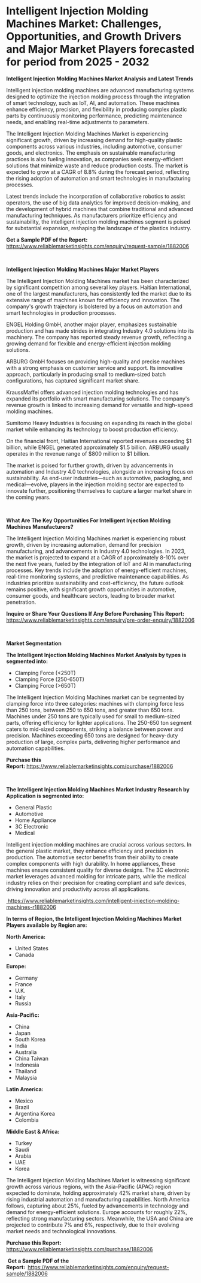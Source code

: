 <p><h1>Intelligent Injection Molding Machines Market: Challenges, Opportunities, and Growth Drivers and Major Market Players forecasted for period from 2025 - 2032</h1></p><p><strong>Intelligent Injection Molding Machines Market Analysis and Latest Trends</strong></p>
<p><p>Intelligent injection molding machines are advanced manufacturing systems designed to optimize the injection molding process through the integration of smart technology, such as IoT, AI, and automation. These machines enhance efficiency, precision, and flexibility in producing complex plastic parts by continuously monitoring performance, predicting maintenance needs, and enabling real-time adjustments to parameters.</p><p>The Intelligent Injection Molding Machines Market is experiencing significant growth, driven by increasing demand for high-quality plastic components across various industries, including automotive, consumer goods, and electronics. The emphasis on sustainable manufacturing practices is also fueling innovation, as companies seek energy-efficient solutions that minimize waste and reduce production costs. The market is expected to grow at a CAGR of 8.8% during the forecast period, reflecting the rising adoption of automation and smart technologies in manufacturing processes.</p><p>Latest trends include the incorporation of collaborative robotics to assist operators, the use of big data analytics for improved decision-making, and the development of hybrid machines that combine traditional and advanced manufacturing techniques. As manufacturers prioritize efficiency and sustainability, the intelligent injection molding machines segment is poised for substantial expansion, reshaping the landscape of the plastics industry.</p></p>
<p><strong>Get a Sample PDF of the Report:&nbsp;</strong> <a href="https://www.reliablemarketinsights.com/enquiry/request-sample/1882006?utm_campaign=3520&utm_medium=2&utm_source=Github&utm_content=ia&utm_term=12042025&utm_id=intelligent-injection-molding-machines">https://www.reliablemarketinsights.com/enquiry/request-sample/1882006</a></p>
<p>&nbsp;</p>
<p><strong>Intelligent Injection Molding Machines Major Market Players</strong></p>
<p><p>The Intelligent Injection Molding Machines market has been characterized by significant competition among several key players. Haitian International, one of the largest manufacturers, has consistently led the market due to its extensive range of machines known for efficiency and innovation. The company's growth trajectory is bolstered by a focus on automation and smart technologies in production processes.</p><p>ENGEL Holding GmbH, another major player, emphasizes sustainable production and has made strides in integrating Industry 4.0 solutions into its machinery. The company has reported steady revenue growth, reflecting a growing demand for flexible and energy-efficient injection molding solutions.</p><p>ARBURG GmbH focuses on providing high-quality and precise machines with a strong emphasis on customer service and support. Its innovative approach, particularly in producing small to medium-sized batch configurations, has captured significant market share.</p><p>KraussMaffei offers advanced injection molding technologies and has expanded its portfolio with smart manufacturing solutions. The company's revenue growth is linked to increasing demand for versatile and high-speed molding machines.</p><p>Sumitomo Heavy Industries is focusing on expanding its reach in the global market while enhancing its technology to boost production efficiency. </p><p>On the financial front, Haitian International reported revenues exceeding $1 billion, while ENGEL generated approximately $1.5 billion. ARBURG usually operates in the revenue range of $800 million to $1 billion.</p><p>The market is poised for further growth, driven by advancements in automation and Industry 4.0 technologies, alongside an increasing focus on sustainability. As end-user industries—such as automotive, packaging, and medical—evolve, players in the injection molding sector are expected to innovate further, positioning themselves to capture a larger market share in the coming years.</p></p>
<p>&nbsp;</p>
<p><strong>What Are The Key Opportunities For Intelligent Injection Molding Machines Manufacturers?</strong></p>
<p><p>The Intelligent Injection Molding Machines market is experiencing robust growth, driven by increasing automation, demand for precision manufacturing, and advancements in Industry 4.0 technologies. In 2023, the market is projected to expand at a CAGR of approximately 8-10% over the next five years, fueled by the integration of IoT and AI in manufacturing processes. Key trends include the adoption of energy-efficient machines, real-time monitoring systems, and predictive maintenance capabilities. As industries prioritize sustainability and cost-efficiency, the future outlook remains positive, with significant growth opportunities in automotive, consumer goods, and healthcare sectors, leading to broader market penetration.</p></p>
<p><strong>Inquire or Share Your Questions If Any Before Purchasing This Report:</strong> <a href="https://www.reliablemarketinsights.com/enquiry/pre-order-enquiry/1882006?utm_campaign=3520&utm_medium=2&utm_source=Github&utm_content=ia&utm_term=12042025&utm_id=intelligent-injection-molding-machines">https://www.reliablemarketinsights.com/enquiry/pre-order-enquiry/1882006</a></p>
<p>&nbsp;</p>
<p><strong>Market Segmentation</strong></p>
<p><strong>The Intelligent Injection Molding Machines Market Analysis by types is segmented into:</strong></p>
<p><ul><li>Clamping Force (<250T)</li><li>Clamping Force (250-650T)</li><li>Clamping Force (>650T)</li></ul></p>
<p><p>The Intelligent Injection Molding Machines market can be segmented by clamping force into three categories: machines with clamping force less than 250 tons, between 250 to 650 tons, and greater than 650 tons. Machines under 250 tons are typically used for small to medium-sized parts, offering efficiency for lighter applications. The 250-650 ton segment caters to mid-sized components, striking a balance between power and precision. Machines exceeding 650 tons are designed for heavy-duty production of large, complex parts, delivering higher performance and automation capabilities.</p></p>
<p><strong>Purchase this Report:&nbsp;</strong><a href="https://www.reliablemarketinsights.com/purchase/1882006?utm_campaign=3520&utm_medium=2&utm_source=Github&utm_content=ia&utm_term=12042025&utm_id=intelligent-injection-molding-machines">https://www.reliablemarketinsights.com/purchase/1882006</a></p>
<p>&nbsp;</p>
<p><strong>The Intelligent Injection Molding Machines Market Industry Research by Application is segmented into:</strong></p>
<p><ul><li>General Plastic</li><li>Automotive</li><li>Home Appliance</li><li>3C Electronic</li><li>Medical</li></ul></p>
<p><p>Intelligent injection molding machines are crucial across various sectors. In the general plastic market, they enhance efficiency and precision in production. The automotive sector benefits from their ability to create complex components with high durability. In home appliances, these machines ensure consistent quality for diverse designs. The 3C electronic market leverages advanced molding for intricate parts, while the medical industry relies on their precision for creating compliant and safe devices, driving innovation and productivity across all applications.</p></p>
<p><a href="https://www.reliablemarketinsights.com/intelligent-injection-molding-machines-r1882006?utm_campaign=3520&utm_medium=2&utm_source=Github&utm_content=ia&utm_term=12042025&utm_id=intelligent-injection-molding-machines">&nbsp;https://www.reliablemarketinsights.com/intelligent-injection-molding-machines-r1882006</a></p>
<p><strong>In terms of Region, the Intelligent Injection Molding Machines Market Players available by Region are:</strong></p>
<p>
    <p> <strong> North America: </strong>
        <ul>
            <li>United States</li>
            <li>Canada</li>
        </ul>
        </p> 
    <p> <strong> Europe: </strong>
        <ul>
            <li>Germany</li>
            <li>France</li>
            <li>U.K.</li>
            <li>Italy</li>
            <li>Russia</li>
        </ul>
        </p> 
    <p> <strong> Asia-Pacific: </strong>
        <ul>
            <li>China</li>
            <li>Japan</li>
            <li>South Korea</li>
            <li>India</li>
            <li>Australia</li>
            <li>China Taiwan</li>
            <li>Indonesia</li>
            <li>Thailand</li>
            <li>Malaysia</li>
        </ul>
        </p> 
    <p> <strong> Latin America: </strong>
        <ul>
            <li>Mexico</li>
            <li>Brazil</li>
            <li>Argentina Korea</li>
            <li>Colombia</li>
        </ul>
        </p> 
    <p> <strong> Middle East & Africa: </strong>
        <ul>
            <li>Turkey</li>
            <li>Saudi</li>
            <li>Arabia</li>
            <li>UAE</li>
            <li>Korea</li>
        </ul>
    </p>
    </p>
<p><p>The Intelligent Injection Molding Machines Market is witnessing significant growth across various regions, with the Asia-Pacific (APAC) region expected to dominate, holding approximately 42% market share, driven by rising industrial automation and manufacturing capabilities. North America follows, capturing about 25%, fueled by advancements in technology and demand for energy-efficient solutions. Europe accounts for roughly 22%, reflecting strong manufacturing sectors. Meanwhile, the USA and China are projected to contribute 7% and 6%, respectively, due to their evolving market needs and technological innovations.</p></p>
<p><strong>Purchase this Report: </strong><a href="https://www.reliablemarketinsights.com/purchase/1882006?utm_campaign=3520&utm_medium=2&utm_source=Github&utm_content=ia&utm_term=12042025&utm_id=intelligent-injection-molding-machines">https://www.reliablemarketinsights.com/purchase/1882006</a></p>
<p>&nbsp;<strong>Get a Sample PDF of the Report:&nbsp;&nbsp;</strong><a href="https://www.reliablemarketinsights.com/enquiry/request-sample/1882006?utm_campaign=3520&utm_medium=2&utm_source=Github&utm_content=ia&utm_term=12042025&utm_id=intelligent-injection-molding-machines">https://www.reliablemarketinsights.com/enquiry/request-sample/1882006</a></p>
<p><strong></strong></p>
<p><p></p><p></p><p></p></p>